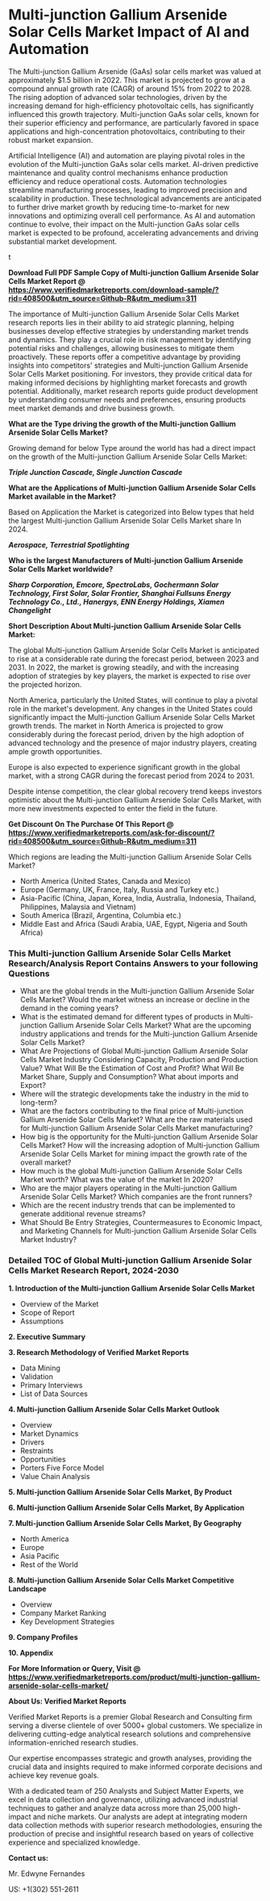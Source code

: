 <meta name="title" content="Global Multi-junction Gallium Arsenide Solar Cells Market Impact of AI and Automation"><meta name="description" content="The Multi-junction Gallium Arsenide (GaAs) solar cells market was valued at approximately $1.5 billion in 2022. This market is projected to grow at a compound annual g"><meta name="title" content="Multi-junction Gallium Arsenide Solar Cells Market Size, Share, Scope, Trends, Growth, Opportunities, Analysis, Forecast"><h1>Multi-junction Gallium Arsenide Solar Cells Market Impact of AI and Automation</h1><p>The Multi-junction Gallium Arsenide (GaAs) solar cells market was valued at approximately $1.5 billion in 2022. This market is projected to grow at a compound annual growth rate (CAGR) of around 15% from 2022 to 2028. The rising adoption of advanced solar technologies, driven by the increasing demand for high-efficiency photovoltaic cells, has significantly influenced this growth trajectory. Multi-junction GaAs solar cells, known for their superior efficiency and performance, are particularly favored in space applications and high-concentration photovoltaics, contributing to their robust market expansion.</p><p>Artificial Intelligence (AI) and automation are playing pivotal roles in the evolution of the Multi-junction GaAs solar cells market. AI-driven predictive maintenance and quality control mechanisms enhance production efficiency and reduce operational costs. Automation technologies streamline manufacturing processes, leading to improved precision and scalability in production. These technological advancements are anticipated to further drive market growth by reducing time-to-market for new innovations and optimizing overall cell performance. As AI and automation continue to evolve, their impact on the Multi-junction GaAs solar cells market is expected to be profound, accelerating advancements and driving substantial market development.</p>t</p><p id="" class=""><strong>Download Full PDF Sample Copy of Multi-junction Gallium Arsenide Solar Cells Market Report @ <a href="https://www.verifiedmarketreports.com/download-sample/?rid=408500&utm_source=Github-R&utm_medium=311" target="_blank">https://www.verifiedmarketreports.com/download-sample/?rid=408500&utm_source=Github-R&utm_medium=311</a></strong></p><p>The importance of&nbsp;Multi-junction Gallium Arsenide Solar Cells Market research reports lies in their ability to aid strategic planning, helping businesses develop effective strategies by understanding market trends and dynamics. They play a crucial role in risk management by identifying potential risks and challenges, allowing businesses to mitigate them proactively. These reports offer a competitive advantage by providing insights into competitors' strategies and Multi-junction Gallium Arsenide Solar Cells Market positioning. For investors, they provide critical data for making informed decisions by highlighting market forecasts and growth potential. Additionally, market research reports guide product development by understanding consumer needs and preferences, ensuring products meet market demands and drive business growth.</p><p><strong>What are the&nbsp;Type driving the growth of the Multi-junction Gallium Arsenide Solar Cells Market?</strong></p><p id="" class="">Growing demand for below Type around the world has had a direct impact on the growth of the Multi-junction Gallium Arsenide Solar Cells Market:</p><em><strong>Triple Junction Cascade, Single Junction Cascade</strong></em></p><strong>What are the&nbsp;Applications&nbsp;of Multi-junction Gallium Arsenide Solar Cells Market available in the Market?</strong></p><p id="" class="">Based on Application the Market is categorized into Below types that held the largest Multi-junction Gallium Arsenide Solar Cells Market share In 2024.</p><em><strong>Aerospace, Terrestrial Spotlighting</strong></em></p><strong>Who is the largest Manufacturers of Multi-junction Gallium Arsenide Solar Cells Market worldwide?</strong></p><p><em><strong>Sharp Corporation, Emcore, SpectroLabs, Gochermann Solar Technology, First Solar, Solar Frontier, Shanghai Fullsuns Energy Technology Co., Ltd., Hanergys, ENN Energy Holdings, Xiamen Changelight</strong></em></p><p id="" class=""><strong>Short Description About Multi-junction Gallium Arsenide Solar Cells Market:</strong></p><p>The global Multi-junction Gallium Arsenide Solar Cells Market is anticipated to rise at a considerable rate during the forecast period, between 2023 and 2031. In 2022, the market is growing steadily, and with the increasing adoption of strategies by key players, the market is expected to rise over the projected horizon.</p><p>North America, particularly the United States, will continue to play a pivotal role in the market's development. Any changes in the United States could significantly impact the Multi-junction Gallium Arsenide Solar Cells Market growth trends. The market in North America is projected to grow considerably during the forecast period, driven by the high adoption of advanced technology and the presence of major industry players, creating ample growth opportunities.</p><p>Europe is also expected to experience significant growth in the global market, with a strong CAGR during the forecast period from 2024 to 2031.</p><p>Despite intense competition, the clear global recovery trend keeps investors optimistic about the Multi-junction Gallium Arsenide Solar Cells Market, with more new investments expected to enter the field in the future.</p><p id="" class=""><strong>Get Discount On The Purchase Of This Report @ <a href="https://www.verifiedmarketreports.com/ask-for-discount/?rid=408500&utm_source=Github-R&utm_medium=311" target="_blank">https://www.verifiedmarketreports.com/ask-for-discount/?rid=408500&utm_source=Github-R&utm_medium=311</a></strong></p>Which regions are leading the Multi-junction Gallium Arsenide Solar Cells Market?</p><ul><li>North America (United States, Canada and Mexico)</li><li>Europe (Germany, UK, France, Italy, Russia and Turkey etc.)</li><li>Asia-Pacific (China, Japan, Korea, India, Australia, Indonesia, Thailand, Philippines, Malaysia and Vietnam)</li><li>South America (Brazil, Argentina, Columbia etc.)</li><li>Middle East and Africa (Saudi Arabia, UAE, Egypt, Nigeria and South Africa)</li></ul><h3 id="" class="">This Multi-junction Gallium Arsenide Solar Cells Market Research/Analysis Report Contains Answers to your following Questions</h3><ul><li>What are the global trends in the Multi-junction Gallium Arsenide Solar Cells Market? Would the market witness an increase or decline in the demand in the coming years?</li><li>What is the estimated demand for different types of products in Multi-junction Gallium Arsenide Solar Cells Market? What are the upcoming industry applications and trends for the Multi-junction Gallium Arsenide Solar Cells Market?</li><li>What Are Projections of Global Multi-junction Gallium Arsenide Solar Cells Market Industry Considering Capacity, Production and Production Value? What Will Be the Estimation of Cost and Profit? What Will Be Market Share, Supply and Consumption? What about imports and Export?</li><li>Where will the strategic developments take the industry in the mid to long-term?</li><li>What are the factors contributing to the final price of Multi-junction Gallium Arsenide Solar Cells Market? What are the raw materials used for Multi-junction Gallium Arsenide Solar Cells Market manufacturing?</li><li>How big is the opportunity for the Multi-junction Gallium Arsenide Solar Cells Market? How will the increasing adoption of Multi-junction Gallium Arsenide Solar Cells Market for mining impact the growth rate of the overall market?</li><li>How much is the global Multi-junction Gallium Arsenide Solar Cells Market worth? What was the value of the market In 2020?</li><li>Who are the major players operating in the Multi-junction Gallium Arsenide Solar Cells Market? Which companies are the front runners?</li><li>Which are the recent industry trends that can be implemented to generate additional revenue streams?</li><li>What Should Be Entry Strategies, Countermeasures to Economic Impact, and Marketing Channels for Multi-junction Gallium Arsenide Solar Cells Market Industry?</li></ul><h3 id="" class="">Detailed TOC of Global Multi-junction Gallium Arsenide Solar Cells Market Research Report, 2024-2030</h3><p id="" class=""><strong>1. Introduction of the Multi-junction Gallium Arsenide Solar Cells Market</strong></p><ul><li>Overview of the Market</li><li>Scope of Report</li><li>Assumptions</li></ul><p id="" class=""><strong>2. Executive Summary</strong></p><p id="" class=""><strong>3. Research Methodology of Verified Market Reports</strong></p><ul><li>Data Mining</li><li>Validation</li><li>Primary Interviews</li><li>List of Data Sources</li></ul><p id="" class=""><strong>4. Multi-junction Gallium Arsenide Solar Cells Market Outlook</strong></p><ul><li>Overview</li><li>Market Dynamics</li><li>Drivers</li><li>Restraints</li><li>Opportunities</li><li>Porters Five Force Model</li><li>Value Chain Analysis</li></ul><p id="" class=""><strong>5. Multi-junction Gallium Arsenide Solar Cells Market, By Product</strong></p><p id="" class=""><strong>6. Multi-junction Gallium Arsenide Solar Cells Market, By Application</strong></p><p id="" class=""><strong>7. Multi-junction Gallium Arsenide Solar Cells Market, By Geography</strong></p><ul><li>North America</li><li>Europe</li><li>Asia Pacific</li><li>Rest of the World</li></ul><p id="" class=""><strong>8. Multi-junction Gallium Arsenide Solar Cells Market Competitive Landscape</strong></p><ul><li>Overview</li><li>Company Market Ranking</li><li>Key Development Strategies</li></ul><p id="" class=""><strong>9. Company Profiles</strong></p><p id="" class=""><strong>10. Appendix</strong></p><p id="" class=""><strong>For More Information or Query, Visit @ <a href="https://www.verifiedmarketreports.com/product/multi-junction-gallium-arsenide-solar-cells-market/" target="_blank">https://www.verifiedmarketreports.com/product/multi-junction-gallium-arsenide-solar-cells-market/</a></strong></p><p id="" class=""><strong>About Us: Verified Market Reports</strong></p><p id="" class="">Verified Market Reports is a premier Global Research and Consulting firm serving a diverse clientele of over 5000+ global customers. We specialize in delivering cutting-edge analytical research solutions and comprehensive information-enriched research studies.</p><p id="" class="">Our expertise encompasses strategic and growth analyses, providing the crucial data and insights required to make informed corporate decisions and achieve key revenue goals.</p><p id="" class="">With a dedicated team of 250 Analysts and Subject Matter Experts, we excel in data collection and governance, utilizing advanced industrial techniques to gather and analyze data across more than 25,000 high-impact and niche markets. Our analysts are adept at integrating modern data collection methods with superior research methodologies, ensuring the production of precise and insightful research based on years of collective experience and specialized knowledge.</p><p id="" class=""><strong>Contact us:</strong></p><p id="" class="">Mr. Edwyne Fernandes</p><p id="" class="">US: +1(302) 551-2611</p>